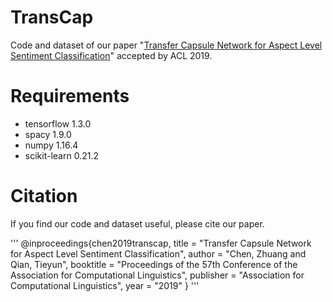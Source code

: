 # TransCap
Code and dataset of our paper "[Transfer Capsule Network for Aspect Level Sentiment Classification](https://www.aclweb.org/anthology/P19-1052)" accepted by ACL 2019.

# Requirements
* tensorflow 1.3.0
* spacy 1.9.0
* numpy 1.16.4
* scikit-learn 0.21.2

# Citation
If you find our code and dataset useful, please cite our paper.  
  
'''
@inproceedings{chen2019transcap,
  title = "Transfer Capsule Network for Aspect Level Sentiment Classification",
  author = "Chen, Zhuang  and Qian, Tieyun",
  booktitle = "Proceedings of the 57th Conference of the Association for Computational Linguistics",
  publisher = "Association for Computational Linguistics",
  year = "2019"
}
'''

